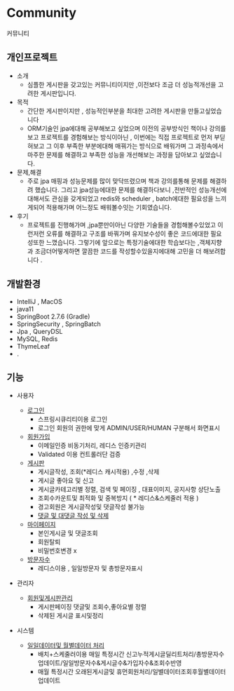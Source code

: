 # Community
커뮤니티

## 개인프로젝트
- 소개
    * 심플한 게시판을 갖고있는 커뮤니티이지만 ,이전보다 조금 더 성능적개선을 고려한 게시판입니다.
- 목적
    * 간단한 게시판이지만 , 성능적인부분을 최대한 고려한 게시판을 만들고싶었습니다
    * ORM기술인 jpa에대해 공부해보고 싶었으며 이전의 공부방식인 책이나 강의를보고 프로젝트를 경험해보는 방식이아닌 , 이번에는 직접 프로젝트로 먼저 부딛혀보고 그 이후 부족한 부분에대해 매꿔가는 방식으로 배워가며 그 과정속에서 마주한 문제를 해결하고 부족한 성능을 개선해보는 과정을 담아보고 싶었습니다.
- 문제,해결
    * 주로 jpa 매핑과 성능문제를 많이 맞닥뜨렸으며 책과 강의를통해 문제를 해결하려 했습니다. 그리고 jpa성능에대한 문제를 해결하다보니 ,전반적인 성능개선에대해서도 관심을 갖게되었고 redis와 scheduler , batch에대한 필요성을 느끼게되어 적용해가며 어느정도 배워볼수잇는 기회였습니다.
- 후기
    * 프로젝트를 진행해가며 ,jpa뿐만이아닌 다양한 기술들을 경험해볼수있었고 이런저런 오류를 해결하고 구조를 바꿔가며 유지보수성이 좋은 코드에대한 필요성또한 느꼈습니다. 그렇기에 앞으로는 특정기술에대한    학습보다는 ,객체지향과 조금더어떻게하면 깔끔한 코드를 작성할수있을지에대해 고민을 더 해보려합니다 .

## 개발환경
- IntelliJ , MacOS
- java11
- SpringBoot 2.7.6 (Gradle)
- SpringSecurity  , SpringBatch
- Jpa , QueryDSL
- MySQL, Redis
- ThymeLeaf
- .

## 기능
- 사용자
    * <a href="https://github.com/jay3399/BoardP/blob/master/src/main/java/Jay/BoardP/controller/LoginController.java">로그인</a>
        + 스프링시큐리티이용 로그인
        + 로그인 회원의 권한에 맞게 ADMIN/USER/HUMAN 구분해서 화면표시
    * <a href="https://github.com/jay3399/BoardP/blob/master/src/main/java/Jay/BoardP/controller/MemberController.java">회원가입</a>
        + 이메일인증 비동기처리, 레디스 인증키관리
        + Validated 이용 컨트롤러단 검증
    * <a href="https://github.com/jay3399/project2/blob/master/src/main/java/Jay/BoardP/controller/BoardController.java">게시판</a>
        + 게시글작성, 조회(*레디스 캐시적용) ,수정 ,삭제
        + 게시글 좋아요 및 신고
        + 게시글카테고리별 정렬, 검색 및 페이징 , 대표이미지,  공지사항 상단노출
        + 조회수카운트및 최적화 및  중복방지 ( * 레디스&스케줄러 적용 )
        + 경고회원은 게시글작성및 댓글작성 불가능
        + <a href="https://github.com/jay3399/BoardP/blob/master/src/main/java/Jay/BoardP/controller/CommentController.java">댓글 및 대댓글 작성 및 삭제</a>
    * <a href="https://github.com/jay3399/BoardP/blob/master/src/main/java/Jay/BoardP/controller/MyPageController.java">마이페이지</a>
        + 본인게시글 및 댓글조회
        + 회원탈퇴
        + 비밀번호변경 x
    * <a href="https://github.com/jay3399/BoardP/blob/master/src/main/java/Jay/BoardP/controller/HomeController.java">방문자수</a>
        + 레디스이용 , 일일방문자 및 총방문자표시

- 관리자
    * <a href="https://github.com/jay3399/BoardP/blob/master/src/main/java/Jay/BoardP/controller/AdminController.java">회원및게시판관리</a>
        + 게시판페이징 댓글및 조회수,좋아요별 정렬
        + 삭제된 게시글 표시및정리

- 시스템
    * <a href="https://github.com/jay3399/BoardP/blob/master/src/main/java/Jay/BoardP/BatchScheduler.java">일일데이터및 월별데이터 처리</a>
        + 배치+스케줄러이용 매일 특정시간 신고누적게시글딜리트처리/총방문자수업데이트/일일방문자수&게시글수&가입자수&조회수반영
        + 매월 특정시간 오래된게시글및 휴먼회원처리/일별데이터조회후월별데이터업데이트 
